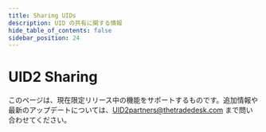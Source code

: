 ```yaml
---
title: Sharing UIDs
description: UID の共有に関する情報
hide_table_of_contents: false
sidebar_position: 24
---
```


# UID2 Sharing

このページは、現在限定リリース中の機能をサポートするものです。追加情報や最新のアップデートについては、[UID2partners@thetradedesk.com](mailto:UID2partners@thetradedesk.com) まで問い合わせてください。
